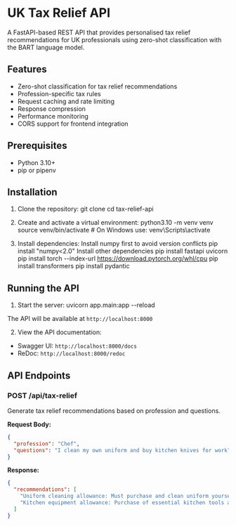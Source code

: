 # UK Tax Relief API

A FastAPI-based REST API that provides personalised tax relief recommendations for UK professionals using zero-shot classification with the BART language model.

## Features

- Zero-shot classification for tax relief recommendations
- Profession-specific tax rules
- Request caching and rate limiting
- Response compression
- Performance monitoring
- CORS support for frontend integration

## Prerequisites

- Python 3.10+
- pip or pipenv

## Installation

1. Clone the repository:
   git clone <repository-url>
   cd tax-relief-api

2. Create and activate a virtual environment:
   python3.10 -m venv venv
   source venv/bin/activate # On Windows use: venv\Scripts\activate

3. Install dependencies:
   Install numpy first to avoid version conflicts
   pip install "numpy<2.0"
   Install other dependencies
   pip install fastapi uvicorn
   pip install torch --index-url https://download.pytorch.org/whl/cpu
   pip install transformers
   pip install pydantic

## Running the API

1. Start the server:
   uvicorn app.main:app --reload

The API will be available at `http://localhost:8000`

2. View the API documentation:

- Swagger UI: `http://localhost:8000/docs`
- ReDoc: `http://localhost:8000/redoc`

## API Endpoints

### POST /api/tax-relief

Generate tax relief recommendations based on profession and questions.

**Request Body:**

```json
{
  "profession": "Chef",
  "questions": "I clean my own uniform and buy kitchen knives for work"
}
```

**Response:**

```json
{
  "recommendations": [
    "Uniform cleaning allowance: Must purchase and clean uniform yourself",
    "Kitchen equipment allowance: Purchase of essential kitchen tools and equipment for work"
  ]
}
```
